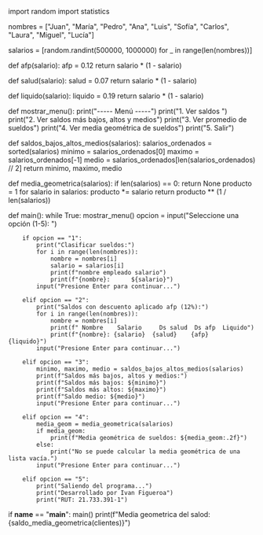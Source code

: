 import random
import statistics

nombres = ["Juan", "María", "Pedro", "Ana", "Luis", "Sofía", "Carlos", "Laura", "Miguel", "Lucía"]

salarios = [random.randint(500000, 1000000) for _ in range(len(nombres))]

def afp(salario):
    afp = 0.12
    return salario * (1 - salario)

def salud(salario):
    salud = 0.07
    return salario * (1 - salario)

def liquido(salario):
    liquido = 0.19
    return salario * (1 - salario)

def mostrar_menu():
    print("----- Menú -----")
    print("1. Ver saldos ")
    print("2. Ver saldos más bajos, altos y medios")
    print("3. Ver promedio de sueldos")
    print("4. Ver media geométrica de sueldos")
    print("5. Salir")


def saldos_bajos_altos_medios(salarios):
    salarios_ordenados = sorted(salarios)
    minimo = salarios_ordenados[0]
    maximo = salarios_ordenados[-1]
    medio = salarios_ordenados[len(salarios_ordenados) // 2]
    return minimo, maximo, medio


def media_geometrica(salarios):
    if len(salarios) == 0:
        return None
    producto = 1
    for salario in salarios:
        producto *= salario
    return producto ** (1 / len(salarios))


def main():
    while True:
        mostrar_menu()
        opcion = input("Seleccione una opción (1-5): ")
        
        if opcion == "1":
            print("Clasificar sueldos:")
            for i in range(len(nombres)):
                nombre = nombres[i]
                salario = salarios[i]
                print(f"nombre empleado salario")
                print(f"{nombre}:      ${salario}")
            input("Presione Enter para continuar...")
        
        elif opcion == "2":
            print("Saldos con descuento aplicado afp (12%):")
            for i in range(len(nombres)):
                nombre = nombres[i]
                print(f" Nombre    Salario     Ds salud  Ds afp  Liquido")
                print(f"{nombre}: {salario}  {salud}    {afp}   {liquido}")
            input("Presione Enter para continuar...")
        
        elif opcion == "3":
            minimo, maximo, medio = saldos_bajos_altos_medios(salarios)
            print(f"Saldos más bajos, altos y medios:")
            print(f"Saldos más bajos: ${minimo}")
            print(f"Saldos más altos: ${maximo}")
            print(f"Saldo medio: ${medio}")
            input("Presione Enter para continuar...")
            
        elif opcion == "4":
            media_geom = media_geometrica(salarios)
            if media_geom:
                print(f"Media geométrica de sueldos: ${media_geom:.2f}")
            else:
                print("No se puede calcular la media geométrica de una lista vacía.")
            input("Presione Enter para continuar...")
        
        elif opcion == "5":
            print("Saliendo del programa...")
            print("Desarrollado por Ivan Figueroa")
            print("RUT: 21.733.391-1")
            
if __name__ == "__main__":
    main()
print(f"Media geometrica del salod:{saldo_media_geometrica(clientes)}")
    
